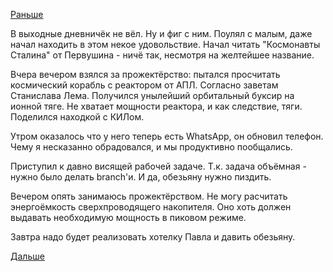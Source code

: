 [Раньше](2016.01.29.md)

В выходные дневничёк не вёл. Ну и фиг с ним.
Поулял с малым, даже начал находить в этом некое удовольствие.
Начал читать "Космонавты Сталина" от Первушина - ничё так, несмотря на желтейшее название.

Вчера вечером взялся за прожектёрство: пытался просчитать космический корабль с реактором от АПЛ. Согласно заветам Станислава Лема. Получился унылейший орбитальный буксир на ионной тяге. Не хватает мощности реактора, и как следствие, тяги.
Поделился находкой с КИЛом.

Утром оказалось что у него теперь есть WhatsApp, он обновил телефон. Чему я несказанно обрадовался, и мы продуктивно пообщались.

Приступил к давно висящей рабочей задаче. Т.к. задача объёмная - нужно было делать branch'и. И да, обезьяну нужно пиздить.

Вечером опять занимаюсь прожектёрством. Не могу расчитать энергоёмкость сверхпроводящего накопителя. Оно хоть должен выдавать необходимую мощность в пиковом режиме.

Завтра надо будет реализовать хотелку Павла и давить обезьяну.

[Дальше](2016.02.02.md)